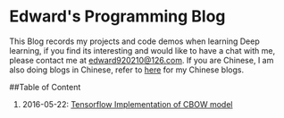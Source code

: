 # Edward's Programming Blog

This Blog records my projects and code demos when learning Deep learning, if you find its interesting and would like to have a 
chat with me, please contact me at edward920210@126.com. If you are Chinese, I am also doing blogs in Chinese, refer to 
[here](www.cnblogs.com/edwardbi/) for my Chinese blogs. 

##Table of Content

1. 2016-05-22: [Tensorflow Implementation of CBOW model](https://github.com/edwardbi/blog/blob/master/2016-05/CBOW.md)
